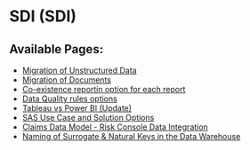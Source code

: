 # SDI (SDI)

<div id="main-content" class="pageSection">

</div>

  
  

<div class="pageSection">

<div class="pageSectionHeader">

## Available Pages:

</div>

-   [Migration of Unstructured Data](Migration_of_Unstructured_Data)
-   [Migration of Documents](Migration_of_Documents)
-   [Co-existence reportin option for each
    report](Co-existence_reportin_option_for_each_report)
-   [Data Quality rules options](Data_Quality_rules_options)
-   [Tableau vs Power BI (Update)](Tableau_vs_Power_BI_Update_)
-   [SAS Use Case and Solution
    Options](SAS_Use_Case_and_Solution_Options)
-   [Claims Data Model - Risk Console Data
    Integration](Claims_Data_Model_-_Risk_Console_Data_Integration)
-   [Naming of Surrogate & Natural Keys in the Data
    Warehouse](Naming_of_Surrogate_Natural_Keys_in_the_Data_Warehouse)

</div>
